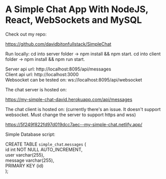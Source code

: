 # A Simple Chat App With NodeJS, React, WebSockets and MySQL

Check out my repo:

https://github.com/davidbitonfullstack/SimpleChat

Run locally:
cd into server folder -> npm install && npm start.
cd into client folder -> npm install && npm run start.

Server api url: http://localhost:8095/api/messages<br/>
Client api url: http://localhost:3000<br/>
Websocket can be tested on: ws://localhost:8095/api/websocket<br/>

The chat server is hosted on:

https://my-simple-chat-david.herokuapp.com/api/messages

The chat client is hosted on: (currently there's an issue. It doesn't support websocket. Must change the server to support https and wss)

https://5f249f822fd97d019dcc7aec--my-simple-chat.netlify.app/

Simple Database script:

CREATE TABLE `simple_chat`.`messages` (<br/>
id int NOT NULL AUTO_INCREMENT,<br/>
user varchar(255),<br/>
message varchar(255),<br/>
PRIMARY KEY (id)<br/>
);
